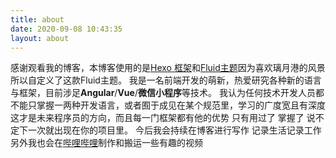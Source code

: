 ```yaml
---
title: about
date: 2020-09-08 10:43:35
layout: about
---
```

感谢观看我的博客，本博客使用的是<a href="https://hexo.io/zh-cn/">Hexo 框架</a>和<a href="https://github.com/fluid-dev/hexo-theme-fluid">Fluid主题</a>因为喜欢璃月港的风景 所以自定义了这款Fluid主题。
我是一名前端开发的萌新，热爱研究各种新的语言与框架，目前涉足<b>Angular</b>/<b>Vue</b>/<b>微信小程序</b>等技术。
我认为任何技术开发人员都不能只掌握一两种开发语言，或者囿于成见在某个规范里，学习的广度宽且有深度
这才是未来程序员的方向，而且每一门框架都有他的优势 只有用过了 掌握了 说不定下一次就出现在你的项目里。
今后我会持续在博客进行写作 记录生活记录工作 另外我也会在<a href="https://space.bilibili.com/14102030">哔哩哔哩</a>制作和搬运一些有趣的视频